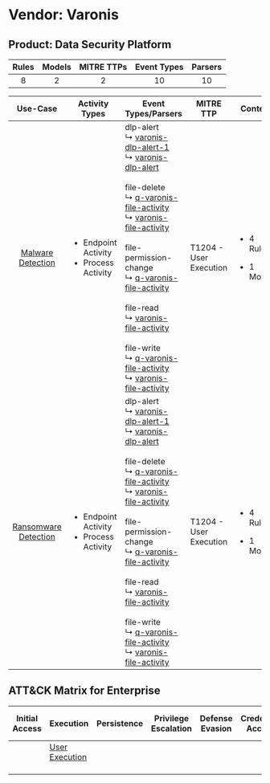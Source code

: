 Vendor: Varonis
===============
Product: Data Security Platform
-------------------------------
| Rules | Models | MITRE TTPs | Event Types | Parsers |
|:-----:|:------:|:----------:|:-----------:|:-------:|
|   8   |   2    |     2      |     10      |   10    |

|                              Use-Case                               | Activity Types                                               | Event Types/Parsers                                                                                                                                                                                                                                                                                                                                                                                                                                                                                                                                                                                                                                                                                                                                                            | MITRE TTP                  | Content                                             |
|:-------------------------------------------------------------------:| ------------------------------------------------------------ | ------------------------------------------------------------------------------------------------------------------------------------------------------------------------------------------------------------------------------------------------------------------------------------------------------------------------------------------------------------------------------------------------------------------------------------------------------------------------------------------------------------------------------------------------------------------------------------------------------------------------------------------------------------------------------------------------------------------------------------------------------------------------------ | -------------------------- | --------------------------------------------------- |
|    [Malware Detection](../UseCases/usecase_malware_detection.md)    | <ul><li>Endpoint Activity</li><li>Process Activity</li></ul> |  dlp-alert<br> ↳ [varonis-dlp-alert-1](../Parsers/parserContent_varonis-dlp-alert-1.md)<br> ↳ [varonis-dlp-alert](../Parsers/parserContent_varonis-dlp-alert.md)<br><br> file-delete<br> ↳ [q-varonis-file-activity](../Parsers/parserContent_q-varonis-file-activity.md)<br> ↳ [varonis-file-activity](../Parsers/parserContent_varonis-file-activity.md)<br><br> file-permission-change<br> ↳ [q-varonis-file-activity](../Parsers/parserContent_q-varonis-file-activity.md)<br><br> file-read<br> ↳ [varonis-file-activity](../Parsers/parserContent_varonis-file-activity.md)<br><br> file-write<br> ↳ [q-varonis-file-activity](../Parsers/parserContent_q-varonis-file-activity.md)<br> ↳ [varonis-file-activity](../Parsers/parserContent_varonis-file-activity.md)<br> | T1204 - User Execution<br> | <ul><li>4 Rules</li></ul><ul><li>1 Models</li></ul> |
| [Ransomware Detection](../UseCases/usecase_ransomware_detection.md) | <ul><li>Endpoint Activity</li><li>Process Activity</li></ul> |  dlp-alert<br> ↳ [varonis-dlp-alert-1](../Parsers/parserContent_varonis-dlp-alert-1.md)<br> ↳ [varonis-dlp-alert](../Parsers/parserContent_varonis-dlp-alert.md)<br><br> file-delete<br> ↳ [q-varonis-file-activity](../Parsers/parserContent_q-varonis-file-activity.md)<br> ↳ [varonis-file-activity](../Parsers/parserContent_varonis-file-activity.md)<br><br> file-permission-change<br> ↳ [q-varonis-file-activity](../Parsers/parserContent_q-varonis-file-activity.md)<br><br> file-read<br> ↳ [varonis-file-activity](../Parsers/parserContent_varonis-file-activity.md)<br><br> file-write<br> ↳ [q-varonis-file-activity](../Parsers/parserContent_q-varonis-file-activity.md)<br> ↳ [varonis-file-activity](../Parsers/parserContent_varonis-file-activity.md)<br> | T1204 - User Execution<br> | <ul><li>4 Rules</li></ul><ul><li>1 Models</li></ul> |

ATT&CK Matrix for Enterprise
----------------------------
| Initial Access | Execution                                                           | Persistence | Privilege Escalation | Defense Evasion | Credential Access | Discovery | Lateral Movement | Collection | Command and Control | Exfiltration | Impact |
| -------------- | ------------------------------------------------------------------- | ----------- | -------------------- | --------------- | ----------------- | --------- | ---------------- | ---------- | ------------------- | ------------ | ------ |
|                | [User Execution](https://attack.mitre.org/techniques/T1204)<br><br> |             |                      |                 |                   |           |                  |            |                     |              |        |